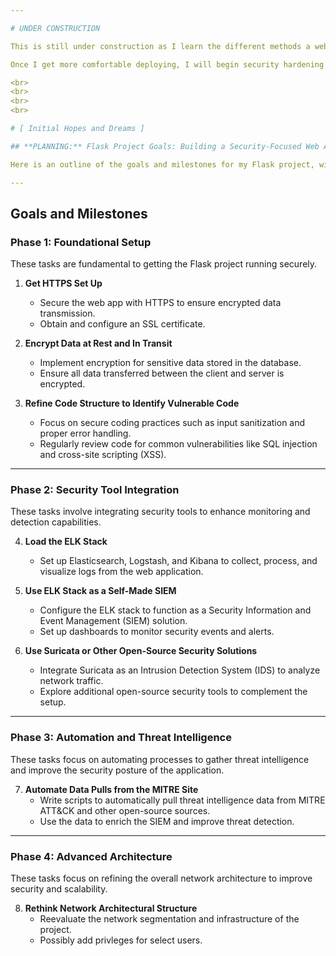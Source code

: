 ```yaml
---

# UNDER CONSTRUCTION

This is still under construction as I learn the different methods a webapp can be deployed, I plan on documenting the journey of securing it!

Once I get more comfortable deploying, I will begin security hardening of all facets of the project along with some penetration testing to simulate attacks. This project is ongoing, with continuous updates to track improvements in security controls over time. Ideally I set up a database that can store user login information, possibly more, anything to get a foundation of authenticated users. I aim to keep a chronological log of milestones/security controls implemented to identify where an unsecure software has gone from baseline, to it's current more secure state.

<br>
<br>
<br>
<br>

# [ Initial Hopes and Dreams ]

## **PLANNING:** Flask Project Goals: Building a Security-Focused Web Application

Here is an outline of the goals and milestones for my Flask project, with a focus on integrating security controls and enhancing the overall architecture of the application. The project aims to develop a self-made SIEM using open-source tools, automate threat intelligence gathering, and implement secure coding practices. I am still working to figure things out, this list is will fluctuate as I get more of an idea for the threat landscape surrounding my really minimal webapp.

---
```


## **Goals and Milestones**

### **Phase 1: Foundational Setup**
These tasks are fundamental to getting the Flask project running securely.

1. **Get HTTPS Set Up**  
   - Secure the web app with HTTPS to ensure encrypted data transmission.
   - Obtain and configure an SSL certificate.

2. **Encrypt Data at Rest and In Transit**  
   - Implement encryption for sensitive data stored in the database.
   - Ensure all data transferred between the client and server is encrypted.

3. **Refine Code Structure to Identify Vulnerable Code**  
   - Focus on secure coding practices such as input sanitization and proper error handling.
   - Regularly review code for common vulnerabilities like SQL injection and cross-site scripting (XSS).

---

### **Phase 2: Security Tool Integration**
These tasks involve integrating security tools to enhance monitoring and detection capabilities.

4. **Load the ELK Stack**  
   - Set up Elasticsearch, Logstash, and Kibana to collect, process, and visualize logs from the web application.

5. **Use ELK Stack as a Self-Made SIEM**  
   - Configure the ELK stack to function as a Security Information and Event Management (SIEM) solution.
   - Set up dashboards to monitor security events and alerts.

6. **Use Suricata or Other Open-Source Security Solutions**  
   - Integrate Suricata as an Intrusion Detection System (IDS) to analyze network traffic.
   - Explore additional open-source security tools to complement the setup.

---

### **Phase 3: Automation and Threat Intelligence**
These tasks focus on automating processes to gather threat intelligence and improve the security posture of the application.

7. **Automate Data Pulls from the MITRE Site**  
   - Write scripts to automatically pull threat intelligence data from MITRE ATT&CK and other open-source sources.
   - Use the data to enrich the SIEM and improve threat detection.

---

### **Phase 4: Advanced Architecture**
These tasks focus on refining the overall network architecture to improve security and scalability.

8. **Rethink Network Architectural Structure**  
   - Reevaluate the network segmentation and infrastructure of the project.
   - Possibly add privleges for select users.
